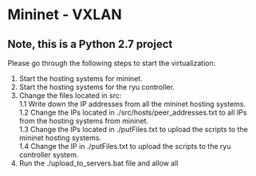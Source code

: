 # Mininet - VXLAN
## Note, this is a Python 2.7 project
Please go through the following steps to start the virtualization:
1. Start the hosting systems for mininet.
2. Start the hosting systems for the ryu controller.
2. Change the files located in src:  
 1.1 Write down the IP addresses from all the mininet hosting systems.  
 1.2 Change the IPs located in ./src/hosts/peer_addresses.txt to all IPs from the hosting systems from mininet.  
 1.3 Change the IPs located in ./putFiles.txt to upload the scripts to the mininet hosting systems.    
 1.4 Change the IP in ./putFiles.txt to upload the scripts to the ryu controller system.
3. Run the ./upload_to_servers.bat file and allow all  
